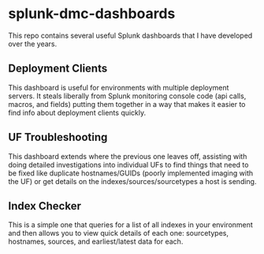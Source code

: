 # splunk-dmc-dashboards
This repo contains several useful Splunk dashboards that I have developed over the years.

## Deployment Clients
This dashboard is useful for environments with multiple deployment servers.  It steals liberally from Splunk monitoring console code (api calls, macros, and fields) putting them together in a way that makes it easier to find info about deployment clients quickly.

## UF Troubleshooting
This dashboard extends where the previous one leaves off, assisting with doing detailed investigations into individual UFs to find things that need to be fixed like duplicate hostnames/GUIDs (poorly implemented imaging with the UF) or get details on the indexes/sources/sourcetypes a host is sending.

## Index Checker
This is a simple one that queries for a list of all indexes in your environment and then allows you to view quick details of each one: sourcetypes, hostnames, sources, and earliest/latest data for each.
